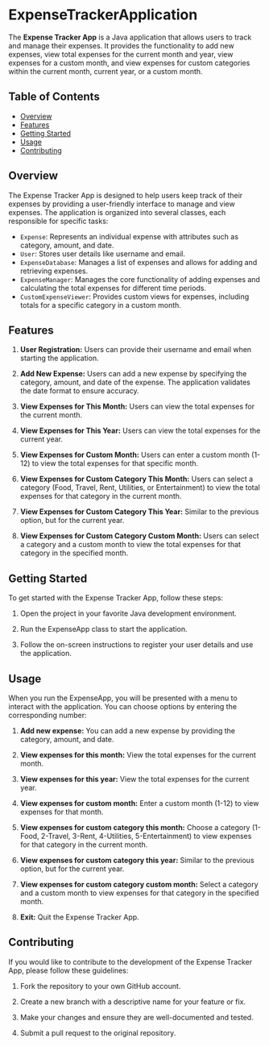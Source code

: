 # ExpenseTrackerApplication


The **Expense Tracker App** is a Java application that allows users to track and manage their expenses. It provides the functionality to add new expenses, view total expenses for the current month and year, view expenses for a custom month, and view expenses for custom categories within the current month, current year, or a custom month.

## Table of Contents
- [Overview](#overview)
- [Features](#features)
- [Getting Started](#getting-started)
- [Usage](#usage)
- [Contributing](#contributing)


## Overview

The Expense Tracker App is designed to help users keep track of their expenses by providing a user-friendly interface to manage and view expenses. The application is organized into several classes, each responsible for specific tasks:

- `Expense`: Represents an individual expense with attributes such as category, amount, and date.
- `User`: Stores user details like username and email.
- `ExpenseDatabase`: Manages a list of expenses and allows for adding and retrieving expenses.
- `ExpenseManager`: Manages the core functionality of adding expenses and calculating the total expenses for different time periods.
- `CustomExpenseViewer`: Provides custom views for expenses, including totals for a specific category in a custom month.

## Features

1. **User Registration:** Users can provide their username and email when starting the application.

2. **Add New Expense:** Users can add a new expense by specifying the category, amount, and date of the expense. The application validates the date format to ensure accuracy.

3. **View Expenses for This Month:** Users can view the total expenses for the current month.

4. **View Expenses for This Year:** Users can view the total expenses for the current year.

5. **View Expenses for Custom Month:** Users can enter a custom month (1-12) to view the total expenses for that specific month.

6. **View Expenses for Custom Category This Month:** Users can select a category (Food, Travel, Rent, Utilities, or Entertainment) to view the total expenses for that category in the current month.

7. **View Expenses for Custom Category This Year:** Similar to the previous option, but for the current year.

8. **View Expenses for Custom Category Custom Month:** Users can select a category and a custom month to view the total expenses for that category in the specified month.

## Getting Started

To get started with the Expense Tracker App, follow these steps:


1. Open the project in your favorite Java development environment.

2. Run the ExpenseApp class to start the application.

3. Follow the on-screen instructions to register your user details and use the application.

## Usage

When you run the ExpenseApp, you will be presented with a menu to interact with the application. You can choose options by entering the corresponding number:

1. **Add new expense:** You can add a new expense by providing the category, amount, and date.

2. **View expenses for this month:** View the total expenses for the current month.

3. **View expenses for this year:** View the total expenses for the current year.

4. **View expenses for custom month:** Enter a custom month (1-12) to view expenses for that month.

5. **View expenses for custom category this month:** Choose a category (1-Food, 2-Travel, 3-Rent, 4-Utilities, 5-Entertainment) to view expenses for that category in the current month.

6. **View expenses for custom category this year:** Similar to the previous option, but for the current year.

7. **View expenses for custom category custom month:** Select a category and a custom month to view expenses for that category in the specified month.

8. **Exit:** Quit the Expense Tracker App.

## Contributing

If you would like to contribute to the development of the Expense Tracker App, please follow these guidelines:

1. Fork the repository to your own GitHub account.

2. Create a new branch with a descriptive name for your feature or fix.

3. Make your changes and ensure they are well-documented and tested.

4. Submit a pull request to the original repository.


   
